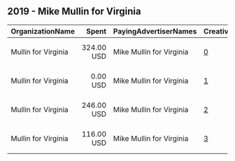 ## 2019 - Mike Mullin for Virginia 
|OrganizationName|Spent|PayingAdvertiserNames|CreativeUrls|Impressions|Genders|AgeBrackets|CountryCodes|BillingAddresses|CandidateBallotInformation|
|:---|---:|:---|:---|---:|:---|:---|:---|:---|:---|
|Mullin for Virginia|324.00 USD|Mike Mullin for Virginia|[0](https://www.snap.com/political-ads/asset/27c8ef104824709dee9f2b81392b258d0f4e2b17becd7a739296e7111b8258a1?mediaType=jpg)|61,201||18-30|united states|"566 Denbigh Boulevard,Newport News,23608,US"|Mike Mullin|
|Mullin for Virginia|0.00 USD|Mike Mullin for Virginia|[1](https://www.snap.com/political-ads/asset/bf5c39b3e9becb840b12b2d71202e8048a2b4efa6f6d1a90a0f14c162c291b94?mediaType=png)|73||18-30|united states|"566 Denbigh Boulevard,Newport News,23608,US"|Mike Mullin|
|Mullin for Virginia|246.00 USD|Mike Mullin for Virginia|[2](https://www.snap.com/political-ads/asset/1baa9af86716a56b0621b81fed80190129c24483fd9d853bdd003ee5e3305e31?mediaType=mp4)|41,753||18-30|united states|"566 Denbigh Boulevard,Newport News,23608,US"|Mike Mullin|
|Mullin for Virginia|116.00 USD|Mike Mullin for Virginia|[3](https://www.snap.com/political-ads/asset/ddb821742ccd06301e780fb89f11265b33b2b2802dcf543f3304cadcce86b96d?mediaType=mp4)|13,333||18-30|united states|"566 Denbigh Boulevard,Newport News,23608,US"|Mike Mullin|
